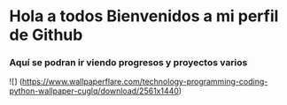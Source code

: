 # Hola a todos Bienvenidos a mi perfil de Github

### Aquí se podran ir viendo progresos y proyectos varios 

![] (https://www.wallpaperflare.com/technology-programming-coding-python-wallpaper-cuglq/download/2561x1440)
